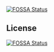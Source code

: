 [![FOSSA Status](https://app.fossa.io/api/projects/git%2Bgithub.com%2Fphiloserf%2Fgo.svg?type=shield)](https://app.fossa.io/projects/git%2Bgithub.com%2Fphiloserf%2Fgo?ref=badge_shield)



## License
[![FOSSA Status](https://app.fossa.io/api/projects/git%2Bgithub.com%2Fphiloserf%2Fgo.svg?type=large)](https://app.fossa.io/projects/git%2Bgithub.com%2Fphiloserf%2Fgo?ref=badge_large)